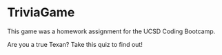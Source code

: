 # TriviaGame

This game was a homework assignment for the UCSD Coding Bootcamp.  

Are you a true Texan?  Take this quiz to find out!